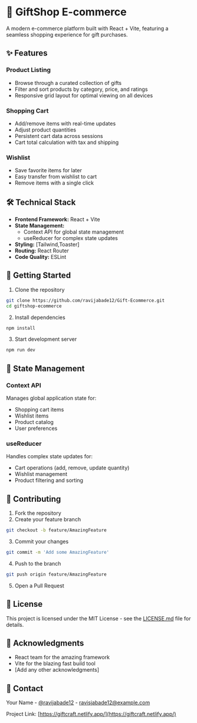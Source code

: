 # 🎁 GiftShop E-commerce

A modern e-commerce platform built with React + Vite, featuring a seamless shopping experience for gift purchases.

## ✨ Features

### Product Listing

- Browse through a curated collection of gifts
- Filter and sort products by category, price, and ratings
- Responsive grid layout for optimal viewing on all devices

### Shopping Cart

- Add/remove items with real-time updates
- Adjust product quantities
- Persistent cart data across sessions
- Cart total calculation with tax and shipping

### Wishlist

- Save favorite items for later
- Easy transfer from wishlist to cart
- Remove items with a single click

## 🛠️ Technical Stack

- **Frontend Framework:** React + Vite
- **State Management:**
  - Context API for global state management
  - useReducer for complex state updates
- **Styling:** [Tailwind,Toaster]
- **Routing:** React Router
- **Code Quality:** ESLint

## 🚀 Getting Started

1. Clone the repository

```bash
git clone https://github.com/ravijabade12/Gift-Ecommerce.git
cd giftshop-ecommerce
```

2. Install dependencies

```bash
npm install
```

3. Start development server

```bash
npm run dev
```

## 🔄 State Management

### Context API

Manages global application state for:

- Shopping cart items
- Wishlist items
- Product catalog
- User preferences

### useReducer

Handles complex state updates for:

- Cart operations (add, remove, update quantity)
- Wishlist management
- Product filtering and sorting

## 🤝 Contributing

1. Fork the repository
2. Create your feature branch

```bash
git checkout -b feature/AmazingFeature
```

3. Commit your changes

```bash
git commit -m 'Add some AmazingFeature'
```

4. Push to the branch

```bash
git push origin feature/AmazingFeature
```

5. Open a Pull Request

## 📝 License

This project is licensed under the MIT License - see the [LICENSE.md](LICENSE.md) file for details.

## 👏 Acknowledgments

- React team for the amazing framework
- Vite for the blazing fast build tool
- [Add any other acknowledgments]

## 📧 Contact

Your Name - [@ravijabade12](https://twitter.com/ravijabade12) - ravisjabade12@example.com

Project Link: [https://giftcraft.netlify.app/](https://giftcraft.netlify.app/)
